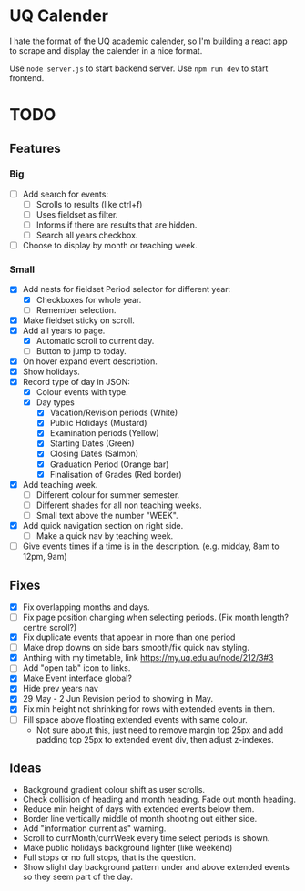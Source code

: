 # UQ Calender

I hate the format of the UQ academic calender, so I'm building a react app to scrape and display the calender in a nice format.

Use `node server.js` to start backend server.
Use `npm run dev` to start frontend.

# TODO

## Features

### Big

- [ ] Add search for events:
  - [ ] Scrolls to results (like ctrl+f)
  - [ ] Uses fieldset as filter.
  - [ ] Informs if there are results that are hidden.
  - [ ] Search all years checkbox.
- [ ] Choose to display by month or teaching week.

### Small

- [x] Add nests for fieldset Period selector for different year:
  - [x] Checkboxes for whole year.
  - [ ] Remember selection.
- [x] Make fieldset sticky on scroll.
- [x] Add all years to page.
  - [x] Automatic scroll to current day.
  - [ ] Button to jump to today.
- [x] On hover expand event description.
- [x] Show holidays.
- [x] Record type of day in JSON:
  - [x] Colour events with type.
  - [x] Day types
    - [x] Vacation/Revision periods (White)
    - [x] Public Holidays (Mustard)
    - [x] Examination periods (Yellow)
    - [x] Starting Dates (Green)
    - [x] Closing Dates (Salmon)
    - [x] Graduation Period (Orange bar)
    - [x] Finalisation of Grades (Red border)
- [x] Add teaching week.
  - [ ] Different colour for summer semester.
  - [ ] Different shades for all non teaching weeks.
  - [ ] Small text above the number "WEEK".
- [x] Add quick navigation section on right side.
  - [ ] Make a quick nav by teaching week.
- [ ] Give events times if a time is in the description. (e.g. midday, 8am to 12pm, 9am)

## Fixes

- [x] Fix overlapping months and days.
- [ ] Fix page position changing when selecting periods. (Fix month length? centre scroll?)
- [x] Fix duplicate events that appear in more than one period
- [ ] Make drop downs on side bars smooth/fix quick nav styling.
- [x] Anthing with my timetable, link https://my.uq.edu.au/node/212/3#3
- [ ] Add "open tab" icon to links.
- [x] Make Event interface global?
- [x] Hide prev years nav
- [x] 29 May - 2 Jun Revision period to showing in May.
- [x] Fix min height not shrinking for rows with extended events in them.
- [ ] Fill space above floating extended events with same colour.
  - Not sure about this, just need to remove margin top 25px and add padding top 25px to extended event div, then adjust z-indexes.

## Ideas

- Background gradient colour shift as user scrolls.
- Check collision of heading and month heading. Fade out month heading.
- Reduce min height of days with extended events below them.
- Border line vertically middle of month shooting out either side.
- Add "information current as" warning.
- Scroll to currMonth/currWeek every time select periods is shown.
- Make public holidays background lighter (like weekend)
- Full stops or no full stops, that is the question.
- Show slight day background pattern under and above extended events so they seem part of the day.
